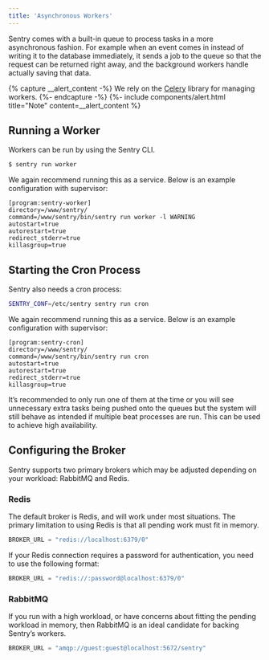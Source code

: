 ```yaml
---
title: 'Asynchronous Workers'
---
```


Sentry comes with a built-in queue to process tasks in a more asynchronous fashion. For example when an event comes in instead of writing it to the database immediately, it sends a job to the queue so that the request can be returned right away, and the background workers handle actually saving that data.

{% capture __alert_content -%}
We rely on the [Celery](http://celeryproject.org/) library for managing workers.
{%- endcapture -%}
{%- include components/alert.html
  title="Note"
  content=__alert_content
%}

## Running a Worker

Workers can be run by using the Sentry CLI.

```bash
$ sentry run worker
```

We again recommend running this as a service. Below is an example configuration with supervisor:

```
[program:sentry-worker]
directory=/www/sentry/
command=/www/sentry/bin/sentry run worker -l WARNING
autostart=true
autorestart=true
redirect_stderr=true
killasgroup=true
```

## Starting the Cron Process

Sentry also needs a cron process:

```bash
SENTRY_CONF=/etc/sentry sentry run cron
```

We again recommend running this as a service. Below is an example configuration with supervisor:

```
[program:sentry-cron]
directory=/www/sentry/
command=/www/sentry/bin/sentry run cron
autostart=true
autorestart=true
redirect_stderr=true
killasgroup=true
```

It’s recommended to only run one of them at the time or you will see unnecessary extra tasks being pushed onto the queues but the system will still behave as intended if multiple beat processes are run. This can be used to achieve high availability.

## Configuring the Broker

Sentry supports two primary brokers which may be adjusted depending on your workload: RabbitMQ and Redis.

### Redis

The default broker is Redis, and will work under most situations. The primary limitation to using Redis is that all pending work must fit in memory.

```python
BROKER_URL = "redis://localhost:6379/0"
```

If your Redis connection requires a password for authentication, you need to use the following format:

```python
BROKER_URL = "redis://:password@localhost:6379/0"
```

### RabbitMQ

If you run with a high workload, or have concerns about fitting the pending workload in memory, then RabbitMQ is an ideal candidate for backing Sentry’s workers.

```python
BROKER_URL = "amqp://guest:guest@localhost:5672/sentry"
```
